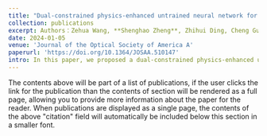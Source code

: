 ```yaml
---
title: "Dual-constrained physics-enhanced untrained neural network for lensless imaging"
collection: publications
excerpt: Authors：Zehua Wang, **Shenghao Zheng**, Zhihui Ding, Cheng Guo
date: 2024-01-05
venue: 'Journal of the Optical Society of America A'
paperurl: 'https://doi.org/10.1364/JOSAA.510147'
intro: In this paper, we proposed a dual-constrained physics-enhanced untrained neural network (DPENet) for single-frame lensless imaging, providing an effective and robust way to solve the overfitting problem of untrained networks, which will facilitate further application of untrained networks in lensless imaging.
---
```


The contents above will be part of a list of publications, if the user clicks the link for the publication than the contents of section will be rendered as a full page, allowing you to provide more information about the paper for the reader. When publications are displayed as a single page, the contents of the above "citation" field will automatically be included below this section in a smaller font.
